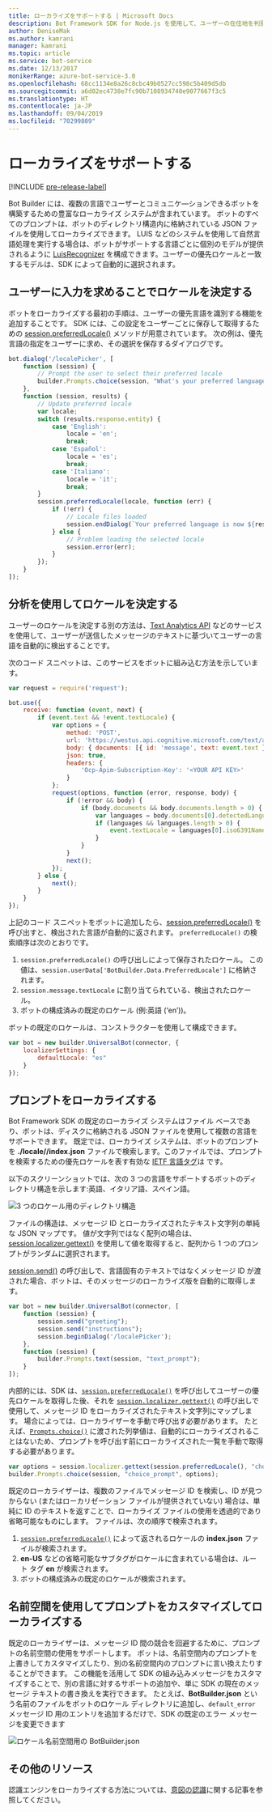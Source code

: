 ```yaml
---
title: ローカライズをサポートする | Microsoft Docs
description: Bot Framework SDK for Node.js を使用して、ユーザーの在住地を判別し、ローカライズ機能を有効にする方法について説明します。
author: DeniseMak
ms.author: kamrani
manager: kamrani
ms.topic: article
ms.service: bot-service
ms.date: 12/13/2017
monikerRange: azure-bot-service-3.0
ms.openlocfilehash: 68cc1134e8a26c8cbc49b0527cc598c5b409d5db
ms.sourcegitcommit: a6d02ec4738e7fc90b7108934740e9077667f3c5
ms.translationtype: HT
ms.contentlocale: ja-JP
ms.lasthandoff: 09/04/2019
ms.locfileid: "70299809"
---
```

# <a name="support-localization"></a>ローカライズをサポートする

[!INCLUDE [pre-release-label](../includes/pre-release-label-v3.md)]

Bot Builder には、複数の言語でユーザーとコミュニケ―ションできるボットを構築するための豊富なローカライズ システムが含まれています。 ボットのすべてのプロンプトは、ボットのディレクトリ構造内に格納されている JSON ファイルを使用してローカライズできます。 LUIS などのシステムを使用して自然言語処理を実行する場合は、ボットがサポートする言語ごとに個別のモデルが提供されるように [LuisRecognizer][LUISRecognizer] を構成できます。ユーザーの優先ロケールと一致するモデルは、SDK によって自動的に選択されます。

## <a name="determine-the-locale-by-prompting-the-user"></a>ユーザーに入力を求めることでロケールを決定する
ボットをローカライズする最初の手順は、ユーザーの優先言語を識別する機能を追加することです。 SDK には、この設定をユーザーごとに保存して取得するための [session.preferredLocale()][preferredLocal] メソッドが用意されています。 次の例は、優先言語の指定をユーザーに求め、その選択を保存するダイアログです。

``` javascript
bot.dialog('/localePicker', [
    function (session) {
        // Prompt the user to select their preferred locale
        builder.Prompts.choice(session, "What's your preferred language?", 'English|Español|Italiano');
    },
    function (session, results) {
        // Update preferred locale
        var locale;
        switch (results.response.entity) {
            case 'English':
                locale = 'en';
                break;
            case 'Español':
                locale = 'es';
                break;
            case 'Italiano':
                locale = 'it';
                break;
        }
        session.preferredLocale(locale, function (err) {
            if (!err) {
                // Locale files loaded
                session.endDialog(`Your preferred language is now ${results.response.entity}`);
            } else {
                // Problem loading the selected locale
                session.error(err);
            }
        });
    }
]);
```

## <a name="determine-the-locale-by-using-analytics"></a>分析を使用してロケールを決定する
ユーザーのロケールを決定する別の方法は、[Text Analytics API](/azure/cognitive-services/cognitive-services-text-analytics-quick-start) などのサービスを使用して、ユーザーが送信したメッセージのテキストに基づいてユーザーの言語を自動的に検出することです。

次のコード スニペットは、このサービスをボットに組み込む方法を示しています。
``` javascript
var request = require('request');

bot.use({
    receive: function (event, next) {
        if (event.text && !event.textLocale) {
            var options = {
                method: 'POST',
                url: 'https://westus.api.cognitive.microsoft.com/text/analytics/v2.0/languages?numberOfLanguagesToDetect=1',
                body: { documents: [{ id: 'message', text: event.text }]},
                json: true,
                headers: {
                    'Ocp-Apim-Subscription-Key': '<YOUR API KEY>'
                }
            };
            request(options, function (error, response, body) {
                if (!error && body) {
                    if (body.documents && body.documents.length > 0) {
                        var languages = body.documents[0].detectedLanguages;
                        if (languages && languages.length > 0) {
                            event.textLocale = languages[0].iso6391Name;
                        }
                    }
                }
                next();
            });
        } else {
            next();
        }
    }
});
```

上記のコード スニペットをボットに追加したら、[session.preferredLocale()][preferredLocal] を呼び出すと、検出された言語が自動的に返されます。 `preferredLocale()` の検索順序は次のとおりです。
1. `session.preferredLocale()` の呼び出しによって保存されたロケール。 この値は、`session.userData['BotBuilder.Data.PreferredLocale']` に格納されます。
2. `session.message.textLocale` に割り当てられている、検出されたロケール。
3. ボットの構成済みの既定のロケール (例:英語 (‘en’))。

ボットの既定のロケールは、コンストラクターを使用して構成できます。

```javascript
var bot = new builder.UniversalBot(connector, {
    localizerSettings: { 
        defaultLocale: "es" 
    }
});
```

## <a name="localize-prompts"></a>プロンプトをローカライズする
Bot Framework SDK の既定のローカライズ システムはファイル ベースであり、ボットは、ディスクに格納される JSON ファイルを使用して複数の言語をサポートできます。 既定では、ローカライズ システムは、ボットのプロンプトを **./locale/<IETF TAG>/index.json** ファイルで検索します。このファイルでは、プロンプトを検索するための優先ロケールを表す有効な [IETF 言語タグ][IEFT]は <IETF TAG> です。 

以下のスクリーンショットでは、次の 3 つの言語をサポートするボットのディレクトリ構造を示します:英語、イタリア語、スペイン語。

![3 つのロケール用のディレクトリ構造](../media/locale-dir.png)

ファイルの構造は、メッセージ ID とローカライズされたテキスト文字列の単純な JSON マップです。 値が文字列ではなく配列の場合は、[session.localizer.gettext()][GetText] を使用して値を取得すると、配列から 1 つのプロンプトがランダムに選択されます。 

[session.send()](http://docs.botframework.com/node/builder/chat-reference/classes/_botbuilder_d_.session#send) の呼び出しで、言語固有のテキストではなくメッセージ ID が渡された場合、ボットは、そのメッセージのローカライズ版を自動的に取得します。

```javascript
var bot = new builder.UniversalBot(connector, [
    function (session) {
        session.send("greeting");
        session.send("instructions");
        session.beginDialog('/localePicker');
    },
    function (session) {
        builder.Prompts.text(session, "text_prompt");
    }
]);
```

内部的には、SDK は、[`session.preferredLocale()`][preferredLocale] を呼び出してユーザーの優先ロケールを取得した後、それを [`session.localizer.gettext()`][GetText] の呼び出しで使用して、メッセージ ID をローカライズされたテキスト文字列にマップします。  場合によっては、ローカライザーを手動で呼び出す必要があります。 たとえば、[`Prompts.choice()`][promptsChoice] に渡された列挙値は、自動的にローカライズされることはないため、プロンプトを呼び出す前にローカライズされた一覧を手動で取得する必要があります。

```javascript
var options = session.localizer.gettext(session.preferredLocale(), "choice_options");
builder.Prompts.choice(session, "choice_prompt", options);
```

既定のローカライザーは、複数のファイルでメッセージ ID を検索し、ID が見つからない (またはローカリゼーション ファイルが提供されていない) 場合は、単純に ID のテキストを返すことで、ローカライズ ファイルの使用を透過的であり省略可能なものにします。  ファイルは、次の順序で検索されます。

1. [`session.preferredLocale()`][preferredLocale] によって返されるロケールの **index.json** ファイルが検索されます。
2. **en-US** などの省略可能なサブタグがロケールに含まれている場合は、ルート タグ **en** が検索されます。
3. ボットの構成済みの既定のロケールが検索されます。

## <a name="use-namespaces-to-customize-and-localize-prompts"></a>名前空間を使用してプロンプトをカスタマイズしてローカライズする
既定のローカライザーは、メッセージ ID 間の競合を回避するために、プロンプトの名前空間の使用をサポートします。  ボットは、名前空間内のプロンプトを上書きしてカスタマイズしたり、別の名前空間内のプロンプトに言い換えたりすることができます。  この機能を活用して SDK の組み込みメッセージをカスタマイズすることで、別の言語に対するサポートの追加や、単に SDK の現在のメッセージ テキストの書き換えを実行できます。  たとえば、**BotBuilder.json** という名前のファイルをボットのロケール ディレクトリに追加し、`default_error` メッセージ ID 用のエントリを追加するだけで、SDK の既定のエラー メッセージを変更できます

![ロケール名前空間用の BotBuilder.json](../media/locale-namespacing.png)


## <a name="additional-resources"></a>その他のリソース

認識エンジンをローカライズする方法については、[意図の認識](bot-builder-nodejs-recognize-intent-messages.md)に関する記事を参照してください。


[LUIS]: https://www.luis.ai/
[IMessage]: http://docs.botframework.com/node/builder/chat-reference/interfaces/_botbuilder_d_.imessage
[IntentRecognizerSetOptions]: https://docs.botframework.com/node/builder/chat-reference/interfaces/_botbuilder_d_.iintentrecognizersetoptions.html
[LUISRecognizer]: https://docs.botframework.com/node/builder/chat-reference/classes/_botbuilder_d_.luisrecognizer
[LUISSample]: https://aka.ms/v3-js-luisSample
[DisambiguationSample]: https://aka.ms/v3-js-onDisambiguateRoute
[preferredLocal]: https://docs.botframework.com/node/builder/chat-reference/classes/_botbuilder_d_.session#preferredlocale
[preferredLocale]: https://docs.botframework.com/node/builder/chat-reference/classes/_botbuilder_d_.session#preferredlocale
[promptsChoice]: https://docs.botframework.com/node/builder/chat-reference/interfaces/_botbuilder_d_.__global.iprompts.html#choice
[GetText]: https://docs.botframework.com/node/builder/chat-reference/interfaces/_botbuilder_d_.ilocalizer.html#gettext
[IEFT]: https://en.wikipedia.org/wiki/IETF_language_tag

